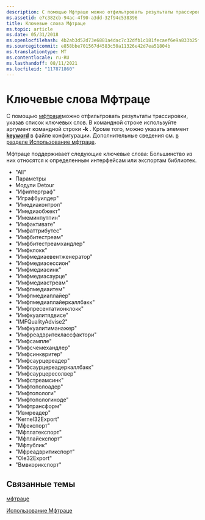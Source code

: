 ```yaml
---
description: С помощью Мфтраце можно отфильтровать результаты трассировки, указав список ключевых слов.
ms.assetid: e7c382cb-94ac-4f90-a3dd-32f94c538396
title: Ключевые слова Мфтраце
ms.topic: article
ms.date: 05/31/2018
ms.openlocfilehash: 4b2ab3d52d73e6881a4dac7c32dfb1c181fecaef6e9a833b25f744ace6c84f65
ms.sourcegitcommit: e858bbe701567d4583c50a11326e42d7ea51804b
ms.translationtype: MT
ms.contentlocale: ru-RU
ms.lasthandoff: 08/11/2021
ms.locfileid: "117871860"
---
```

# <a name="mftrace-keywords"></a>Ключевые слова Мфтраце

С помощью [мфтраце](mftrace.md)можно отфильтровать результаты трассировки, указав список ключевых слов. В командной строке используйте аргумент командной строки **-k** . Кроме того, можно указать элемент [**keyword**](keyword.md) в файле конфигурации. Дополнительные сведения см. [в разделе Использование мфтраце](using-mftrace.md).

Мфтраце поддерживает следующие ключевые слова: Большинство из них относятся к определенным интерфейсам или экспортам библиотек.

-   "All"
-   Параметры
-   Модули Detour
-   "Ифилтерграф"
-   "Играфбуилдер"
-   "Имедиаконтрол"
-   "Имедиаобжект"
-   "Имеминпутпин"
-   "Имфактивате"
-   "Имфаттрибутес"
-   "Имфбитестреам"
-   "Имфбитестреамхандлер"
-   "Имфклокк"
-   "Имфмедиаевентженератор"
-   "Имфмедиасессион"
-   "Имфмедиасинк"
-   "Имфмедиасаурце"
-   "Имфмедиастреам"
-   "Имфпмедиаитем"
-   "Имфпмедиаплайер"
-   "Имфпмедиаплайеркаллбакк"
-   "Имфпресентатионклокк"
-   "Имфкуалитядвисе"
-   "IMFQualityAdvise2"
-   "Имфкуалитиманажер"
-   "Имфреадвритеклассфактори"
-   "Имфсампле"
-   "Имфсчемехандлер"
-   "Имфсинквритер"
-   "Имфсаурцереадер"
-   "Имфсаурцереадеркаллбакк"
-   "Имфсаурцересолвер"
-   "Имфстреамсинк"
-   "Имфтополоадер"
-   "Имфтопологи"
-   "Имфтопологиноде"
-   "Имфтрансформ"
-   "Ивмреадер"
-   "Kernel32Export"
-   "Мфекспорт"
-   "Мфплатекспорт"
-   "Мфплайекспорт"
-   "Мфпублик"
-   "Мфреадвритикспорт"
-   "Ole32Export"
-   "Вмвкорикспорт"

## <a name="related-topics"></a>Связанные темы

<dl> <dt>

[мфтраце](mftrace.md)
</dt> <dt>

[Использование Мфтраце](using-mftrace.md)
</dt> </dl>

 

 



